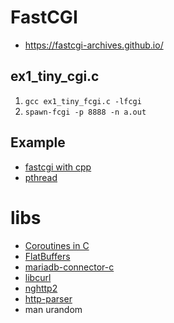 # FastCGI

* https://fastcgi-archives.github.io/

## ex1_tiny_cgi.c

1. `gcc ex1_tiny_fcgi.c -lfcgi`
2. `spawn-fcgi -p 8888 -n a.out`

## Example

* [fastcgi with cpp](http://chriswu.me/blog/writing-hello-world-in-fcgi-with-c-plus-plus/)
* [pthread](https://gist.github.com/dermesser/e2f9b66457ae19ebd116)


# libs

* [Coroutines in C](https://www.chiark.greenend.org.uk/~sgtatham/coroutines.html)
* [FlatBuffers](http://google.github.io/flatbuffers/)
* [mariadb-connector-c](https://mariadb.com/kb/en/library/mariadb-connector-c/)
* [libcurl](https://curl.haxx.se/libcurl/c/libcurl.html)
* [nghttp2](https://github.com/nghttp2/nghttp2)
* [http-parser](https://github.com/nodejs/http-parser)
* man urandom

